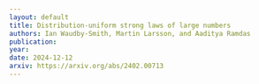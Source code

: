 ```yaml
---
layout: default 
title: Distribution-uniform strong laws of large numbers
authors: Ian Waudby-Smith, Martin Larsson, and Aaditya Ramdas 
publication: 
year: 
date: 2024-12-12
arxiv: https://arxiv.org/abs/2402.00713
---
```


